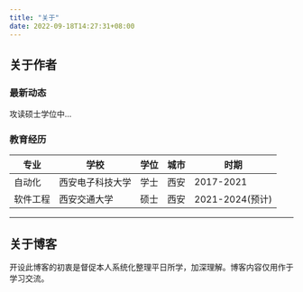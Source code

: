 ```yaml
---
title: "关于"
date: 2022-09-18T14:27:31+08:00
---
```


## 关于作者

### 最新动态
攻读硕士学位中...

### 教育经历
|专业|学校|学位|城市|时期|
|----|----|----|----|----|
|自动化|西安电子科技大学|学士|西安|2017-2021|
|软件工程|西安交通大学|硕士|西安|2021-2024(预计)|

---

## 关于博客

开设此博客的初衷是督促本人系统化整理平日所学，加深理解。博客内容仅用作于学习交流。


